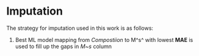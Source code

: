 # Imputation

The strategy for imputation used in this work is as follows:
1. Best ML model mapping from *Compostiion* to M^s^ with lowest **MAE** is used to fill up the gaps in *M~s* column
